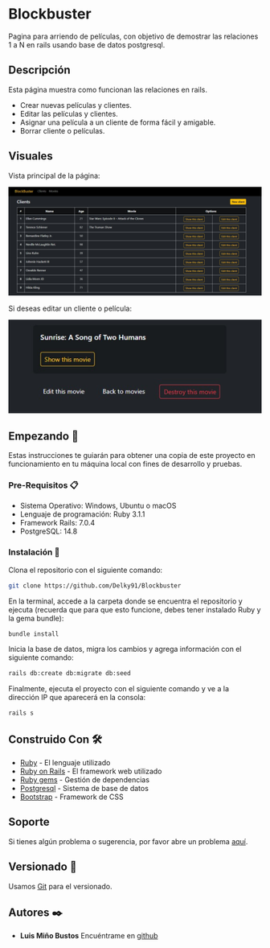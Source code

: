 # Blockbuster

Pagina para arriendo de películas, con objetivo de demostrar las relaciones 1 a N en rails usando base de datos postgresql.

## Descripción

Esta página muestra como funcionan las relaciones en rails.

- Crear nuevas películas y clientes.
- Editar las películas y clientes.
- Asignar una película a un cliente de forma fácil y amigable.
- Borrar cliente o películas.

## Visuales

Vista principal de la página:

![Vista principal](/public/index.png)

Si deseas editar un cliente o película:

![Vista editar](/public/edit.png)

## Empezando 🚀

Estas instrucciones te guiarán para obtener una copia de este proyecto en funcionamiento en tu máquina local con fines de desarrollo y pruebas.

### Pre-Requisitos 📋

- Sistema Operativo: Windows, Ubuntu o macOS
- Lenguaje de programación: Ruby 3.1.1
- Framework Rails: 7.0.4
- PostgreSQL: 14.8

### Instalación 🔧

Clona el repositorio con el siguiente comando:

```bash
git clone https://github.com/Delky91/Blockbuster
```

En la terminal, accede a la carpeta donde se encuentra el repositorio y ejecuta (recuerda que para que esto funcione, debes tener instalado Ruby y la gema bundle):

```bash
bundle install
```

Inicia la base de datos, migra los cambios y agrega información con el siguiente comando:

```bash
rails db:create db:migrate db:seed
```

Finalmente, ejecuta el proyecto con el siguiente comando y ve a la dirección IP que aparecerá en la consola:

```bash
rails s
```

## Construido Con 🛠️

- [Ruby](https://www.ruby-lang.org/es/) - El lenguaje utilizado
- [Ruby on Rails](https://rubyonrails.org) - El framework web utilizado
- [Ruby gems](https://rubygems.org) - Gestión de dependencias
- [Postgresql](https://www.postgresql.org) - Sistema de base de datos
- [Bootstrap](https://getbootstrap.com/) - Framework de CSS

## Soporte

Si tienes algún problema o sugerencia, por favor abre un problema [aquí](https://github.com/Delky91/Blockbustere/issues).

## Versionado 📌

Usamos [Git](https://git-scm.com) para el versionado.

## Autores ✒️

- **Luis Miño Bustos** Encuéntrame en [github](https://github.com/Delky91)
